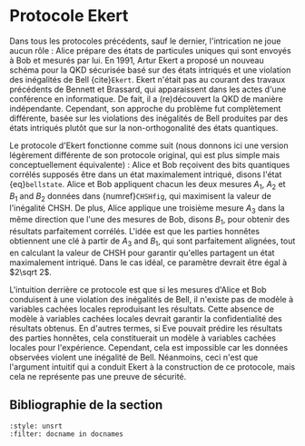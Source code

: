 # Protocole Ekert 

Dans tous les protocoles précédents, sauf le dernier, l'intrication ne joue aucun rôle : Alice prépare des états de particules uniques qui sont envoyés à Bob et mesurés par lui. En 1991, Artur Ekert a proposé un nouveau schéma pour la QKD sécurisée basé sur des états intriqués et une violation des inégalités de Bell {cite}`Ekert`. Ekert n'était pas au courant des travaux précédents de Bennett et Brassard, qui apparaissent dans les actes d'une conférence en informatique. De fait, il a (re)découvert la QKD de manière indépendante. Cependant, son approche du problème fut complètement différente, basée sur les violations des inégalités de Bell produites par des états intriqués plutôt que sur la non-orthogonalité des états quantiques.

Le protocole d'Ekert fonctionne comme suit (nous donnons ici une version légèrement différente de son protocole original, qui est plus simple mais conceptuellement équivalente) : Alice et Bob reçoivent des bits quantiques corrélés supposés être dans un état maximalement intriqué, disons l'état {eq}`bellstate`. 
Alice et Bob appliquent chacun les deux mesures $A_1$,
$A_2$ et $B_1$ and $B_2$ données dans {numref}`CHSHfig`, qui maximisent la valeur de l'inégalité CHSH. De plus, Alice applique une troisième mesure $A_3$ dans la même direction que l'une des mesures de Bob, disons $B_1$, pour obtenir des résultats parfaitement corrélés. L'idée est que les parties honnêtes obtiennent une clé à partir de $A_3$ and $B_1$, qui sont parfaitement alignées, tout en calculant la valeur de CHSH pour garantir qu'elles partagent un état maximalement intriqué. Dans le cas idéal, ce paramètre devrait être égal à $2\sqrt 2$.

L'intuition derrière ce protocole est que si les mesures d'Alice et Bob conduisent à une violation des inégalités de Bell, il n'existe pas de modèle à variables cachées locales reproduisant les résultats. Cette absence de modèle à variables cachées locales devrait garantir la confidentialité des résultats obtenus. En d'autres termes, si Eve pouvait prédire les résultats des parties honnêtes, cela constituerait un modèle à variables cachées locales pour l'expérience. Cependant, cela est impossible car les données observées violent une inégalité de Bell. Néanmoins, ceci n'est que l'argument intuitif qui a conduit Ekert à la construction de ce protocole, mais cela ne représente pas une preuve de sécurité.

## Bibliographie de la section
```{bibliography}
:style: unsrt
:filter: docname in docnames
```


